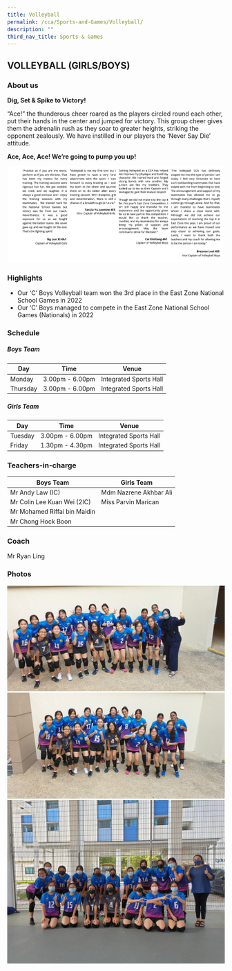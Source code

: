 ```yaml
---
title: Volleyball
permalink: /cca/Sports-and-Games/Volleyball/
description: ""
third_nav_title: Sports & Games
---
```

## VOLLEYBALL (GIRLS/BOYS)

### About us

**Dig, Set & Spike to Victory!** 

“Ace!” the thunderous cheer roared as the players circled round each other, put their hands in the center and jumped for victory. This group cheer gives them the adrenalin rush as they soar to greater heights, striking the opponent zealously. We have instilled in our players the ‘Never Say Die’ attitude. 

**Ace, Ace, Ace! We’re going to pump you up!**

![](/images/volleyball.png)

### Highlights

*   Our ‘C’ Boys Volleyball team won the 3rd place in the East Zone National School Games in 2022
*   Our ‘C’ Boys managed to compete in the East Zone National School Games (Nationals) in 2022

### Schedule

##### **Boys Team**

| Day | Time | Venue |
| -------- | -------- | -------- |
| Monday | 3.00pm - 6.00pm | Integrated Sports Hall |
| Thursday | 3.00pm - 6.00pm | Integrated Sports Hall |

##### **Girls Team**

| Day | Time | Venue |
| -------- | -------- | -------- |
| Tuesday | 3.00pm - 6.00pm | Integrated Sports Hall |
| Friday | 1.30pm - 4.30pm | Integrated Sports Hall |

### Teachers-in-charge

| Boys Team | Girls Team| 
| -------- | -------- | 
| Mr Andy Law (IC) | Mdm Nazrene Akhbar Ali | 
| Mr Colin Lee Kuan Wei (2IC)  | Miss Parvin Marican | 
| Mr Mohamed Riffai bin Maidin  |  |
| Mr Chong Hock Boon |  | 

### Coach

Mr Ryan Ling 

### Photos

![](/images/Vball%20grp%20photo%201.jpeg)
![](/images/Vball%20grp%20photo%202.jpeg)
![](/images/Vball%20grp%20photo%203.jpeg)